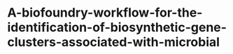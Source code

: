 # A-biofoundry-workflow-for-the-identification-of-biosynthetic-gene-clusters-associated-with-microbial